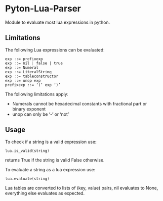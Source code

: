 # Pyton-Lua-Parser
Module to evaluate most lua expressions in python.

## Limitations
The following Lua expressions can be evaluated:

	exp ::= prefixexp
	exp ::= nil | false | true
	exp ::= Numeral
	exp ::= LiteralString
	exp ::= tableconstructor
	exp ::= unop exp
	prefixexp ::= ‘(’ exp ‘)’

The following limitations apply:

* Numerals cannot be hexadecimal constants with fractional part or binary exponent
* unop can only be ‘-’ or ‘not’

## Usage
To check if a string is a valid expression use:
```
lua.is_valid(string)
```
returns True if the string is valid False otherwise.

To evaluate a string as a lua expression use:
```
lua.evaluate(string)
```
Lua tables are converted to lists of (key, value) pairs, nil evaluates to None, everything else evaluates as expected.
